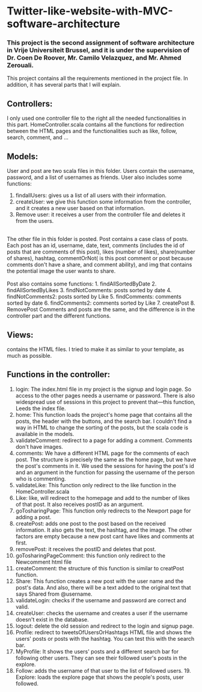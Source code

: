 # Twitter-like-website-with-MVC-software-architecture
### This project is the second assignment of software architecture in Vrije Universiteit Brussel, and it is under the supervision of Dr. Coen De Roover, Mr. Camilo Velazquez, and Mr. Ahmed Zerouali.

This project contains all the requirements mentioned in the project file. In addition, it has several parts that I will explain.</br>
## Controllers:
I only used one controller file to the right all the needed functionalities in this part. HomeController.scala contains all the functions for redirection between the HTML pages and the functionalities such as like, follow, search, comment, and ... </br>

## Models: 
User and post are two scala files in this folder. Users contain the username, password, and a list of usernames as friends. User also includes some functions:</br>
1. findallUsers: gives us a list of all users with their information.
2. createUser: we give this function some information from the controller,
and it creates a new user based on that information.
3. Remove user: it receives a user from the controller file and deletes it from
the users.
</br>
The other file in this folder is posted. Post contains a case class of posts. Each post has an id, username, date, text, comments (includes the id of posts that are comments of this post), likes (number of likes), share(number of shares), hashtag, commentOrNot( is this post comment or post because comments don't have a share, and comment ability), and img that contains the potential image the user wants to share.</br></br>
Post also contains some functions:
1. findAllSortedByDate
2. findAllSortedByLikes
3. findNotComments: posts sorted by date
4. findNotComments2: posts sorted by Like
5. findComments: comments sorted by date
6. findComments2: comments sorted by Like
7. createPost
8. RemovePost
Comments and posts are the same, and the difference is in the controller part and the different functions.</br>

## Views:
contains the HTML files. I tried to make it as similar to your template, as much as possible.</br>

## Functions in the controller:
1. login: The index.html file in my project is the signup and login page. So
access to the other pages needs a username or password. There is also widespread use of sessions in this project to prevent that—this function, Leeds the index file.
2. home: This function loads the project's home page that contains all the posts, the header with the buttons, and the search bar. I couldn't find a way in HTML to change the sorting of the posts, but the scala code is available in the models.
3. validateComment: redirect to a page for adding a comment. Comments don't have images.
4. comments: We have a different HTML page for the comments of each post. The structure is precisely the same as the home page, but we have the post's comments in it. We used the sessions for having the post's id and an argument in the function for passing the username of the person who is commenting.
5. validateLike: This function only redirect to the like function in the HomeController.scala
6. Like: like, will redirect to the homepage and add to the number of likes of that post. It also receives postID as an argument.
7. goTosharingPage: This function only redirects to the Newport page for adding a post.
8. createPost: adds one post to the post based on the received information. It also gets the text, the hashtag, and the image. The other factors are empty because a new post cant have likes and comments at first.
9. removePost: it receives the postID and deletes that post.
10. goTosharingPageComment: this function only redirect to the
Newcomment html file
11. createComment: the structure of this function is similar to creatPost
function.
12. Share: This function creates a new post with the user name and the post's
data. And also, there will be a text added to the original text that says
Shared from @username.
13. validateLogin: checks if the username and password are correct and valid.
14. createUser: checks the username and creates a user if the username
doesn't exist in the database.
15. logout: delete the old session and redirect to the login and signup page.
16. Profile: redirect to tweetsOfUsersOrHashtags HTML file and shows the
users' posts or posts with the hashtag. You can test this with the search
bar.
17. MyProfile: It shows the users' posts and a different search bar for
following other users. They can see their followed user's posts in the explore.
18. Follow: adds the username of that user to the list of followed users. 19. Explore: loads the explore page that shows the people's posts, user
followed.
